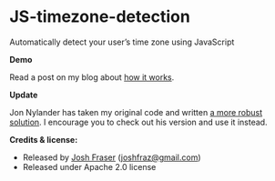 JS-timezone-detection
=====================

Automatically detect your user’s time zone using JavaScript

**Demo**

Read a post on my blog about [how it works](http://www.onlineaspect.com/2007/06/08/auto-detect-a-time-zone-with-javascript/).

**Update**

Jon Nylander has taken my original code and written [a more robust solution](https://bitbucket.org/pellepim/jstimezonedetect). I encourage you to check out his version and use it instead.

**Credits & license:**

* Released by [Josh Fraser](http://joshfraser.com) (joshfraz@gmail.com)
* Released under Apache 2.0 license
